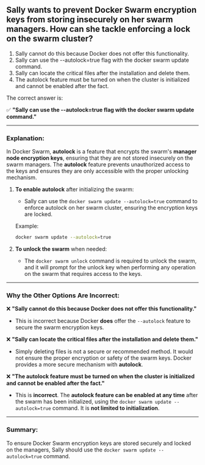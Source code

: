 ## Sally wants to prevent Docker Swarm encryption keys from storing insecurely on her swarm managers. How can she tackle enforcing a lock on the swarm cluster? 
1. Sally cannot do this because Docker does not offer this functionality. 
2. Sally can use the --autolock=true flag with the docker swarm update command. 
3. Sally can locate the critical files after the installation and delete them. 
4. The autolock feature must be turned on when the cluster is initialized and cannot be enabled after the fact.

The correct answer is:

✅ **"Sally can use the --autolock=true flag with the docker swarm update command."**

---

### **Explanation:**

In Docker Swarm, **autolock** is a feature that encrypts the swarm's **manager node encryption keys**, ensuring that they are not stored insecurely on the swarm managers. The **autolock** feature prevents unauthorized access to the keys and ensures they are only accessible with the proper unlocking mechanism.

1. **To enable autolock** after initializing the swarm:
   - Sally can use the `docker swarm update --autolock=true` command to enforce autolock on her swarm cluster, ensuring the encryption keys are locked.

   Example:
   ```sh
   docker swarm update --autolock=true
   ```

2. **To unlock the swarm** when needed:
   - The `docker swarm unlock` command is required to unlock the swarm, and it will prompt for the unlock key when performing any operation on the swarm that requires access to the keys.

---

### **Why the Other Options Are Incorrect:**

❌ **"Sally cannot do this because Docker does not offer this functionality."**  
- This is incorrect because Docker **does** offer the `--autolock` feature to secure the swarm encryption keys.

❌ **"Sally can locate the critical files after the installation and delete them."**  
- Simply deleting files is not a secure or recommended method. It would not ensure the proper encryption or safety of the swarm keys. Docker provides a more secure mechanism with **autolock**.

❌ **"The autolock feature must be turned on when the cluster is initialized and cannot be enabled after the fact."**  
- This is **incorrect**. The **autolock feature can be enabled at any time** after the swarm has been initialized, using the `docker swarm update --autolock=true` command. It is **not limited to initialization**.

---

### **Summary:**

To ensure Docker Swarm encryption keys are stored securely and locked on the managers, Sally should use the `docker swarm update --autolock=true` command.
